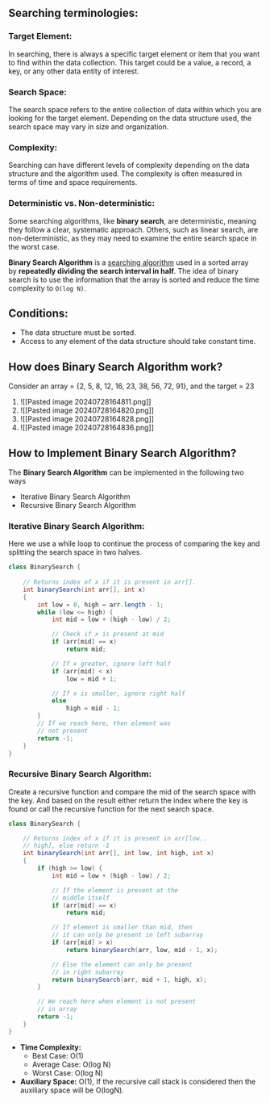 ## Searching terminologies:
### Target Element:
In searching, there is always a specific target element or item that you want to find within the data collection. This target could be a value, a record, a key, or any other data entity of interest.
### Search Space:
The search space refers to the entire collection of data within which you are looking for the target element. Depending on the data structure used, the search space may vary in size and organization.
### Complexity:
Searching can have different levels of complexity depending on the data structure and the algorithm used. The complexity is often measured in terms of time and space requirements.
### Deterministic vs. Non-deterministic:
Some searching algorithms, like **binary search**, are deterministic, meaning they follow a clear, systematic approach. Others, such as linear search, are non-deterministic, as they may need to examine the entire search space in the worst case.

**Binary Search Algorithm** is a [searching algorithm](https://www.geeksforgeeks.org/searching-algorithms/) used in a sorted array by **repeatedly dividing the search interval in half**. The idea of binary search is to use the information that the array is sorted and reduce the time complexity to `O(log N)`.
## Conditions:
- The data structure must be sorted.
- Access to any element of the data structure should take constant time.
## How does Binary Search Algorithm work?
Consider an array = {2, 5, 8, 12, 16, 23, 38, 56, 72, 91}, and the target = 23

1. ![[Pasted image 20240728164811.png]]
2. ![[Pasted image 20240728164820.png]]
3. ![[Pasted image 20240728164828.png]]
4. ![[Pasted image 20240728164836.png]]

## How to Implement Binary Search Algorithm?

The **Binary Search Algorithm** can be implemented in the following two ways

- Iterative Binary Search Algorithm
- Recursive Binary Search Algorithm

### Iterative Binary Search Algorithm:
Here we use a while loop to continue the process of comparing the key and splitting the search space in two halves.

```java
class BinarySearch {
  
    // Returns index of x if it is present in arr[].
    int binarySearch(int arr[], int x)
    {
        int low = 0, high = arr.length - 1;
        while (low <= high) {
            int mid = low + (high - low) / 2;

            // Check if x is present at mid
            if (arr[mid] == x)
                return mid;

            // If x greater, ignore left half
            if (arr[mid] < x)
                low = mid + 1;

            // If x is smaller, ignore right half
            else
                high = mid - 1;
        }
        // If we reach here, then element was
        // not present
        return -1;
    }
}
```

### Recursive Binary Search Algorithm:

Create a recursive function and compare the mid of the search space with the key. And based on the result either return the index where the key is found or call the recursive function for the next search space.

```java
class BinarySearch {

    // Returns index of x if it is present in arr[low..
    // high], else return -1
    int binarySearch(int arr[], int low, int high, int x)
    {
        if (high >= low) {
            int mid = low + (high - low) / 2;

            // If the element is present at the
            // middle itself
            if (arr[mid] == x)
                return mid;

            // If element is smaller than mid, then
            // it can only be present in left subarray
            if (arr[mid] > x)
                return binarySearch(arr, low, mid - 1, x);

            // Else the element can only be present
            // in right subarray
            return binarySearch(arr, mid + 1, high, x);
        }

        // We reach here when element is not present
        // in array
        return -1;
    }
}
```

- **Time Complexity:**
    - Best Case: O(1)
    - Average Case: O(log N)
    - Worst Case: O(log N)
- **Auxiliary Space:** O(1), If the recursive call stack is considered then the auxiliary space will be O(logN).
